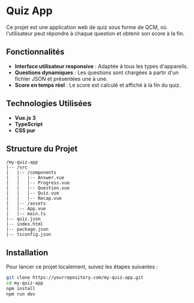 
# Quiz App

Ce projet est une application web de quiz sous forme de QCM, où l'utilisateur peut répondre à chaque question et obtenir son score à la fin.

## Fonctionnalités

- **Interface utilisateur responsive** : Adaptée à tous les types d'appareils.
- **Questions dynamiques** : Les questions sont chargées à partir d'un fichier JSON et présentées une à une.
- **Score en temps réel** : Le score est calculé et affiché à la fin du quiz.

## Technologies Utilisées

- **Vue.js 3**
- **TypeScript**
- **CSS pur**

## Structure du Projet

```
/my-quiz-app
|-- /src
|   |-- /components
|   |   |-- Answer.vue
|   |   |-- Progress.vue
|   |   |-- Question.vue
|   |   |-- Quiz.vue
|   |   |-- Recap.vue
|   |-- /assets
|   |-- App.vue
|   |-- main.ts
|-- quiz.json
|-- index.html
|-- package.json
|-- tsconfig.json
```

## Installation

Pour lancer ce projet localement, suivez les étapes suivantes :

```bash
git clone https://yourrepository.com/my-quiz-app.git
cd my-quiz-app
npm install
npm run dev
```

